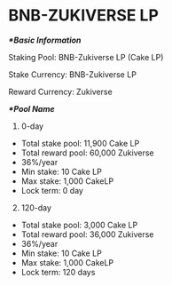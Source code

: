 # BNB-ZUKIVERSE LP

_**\*Basic Information**_

Staking Pool: BNB-Zukiverse LP (Cake LP)

Stake Currency: BNB-Zukiverse LP

Reward Currency: Zukiverse

_**\*Pool Name**_

1. 0-day

* Total stake pool: 11,900 Cake LP
* Total reward pool: 60,000 Zukiverse
* 36%/year
* Min stake: 10 Cake LP
* Max stake: 1,000 CakeLP
* Lock term: 0 day

2. 120-day

* Total stake pool: 3,000 Cake LP
* Total reward pool: 36,000 Zukiverse
* 36%/year
* Min stake: 10 Cake LP
* Max stake: 1,000 CakeLP
* Lock term: 120 days
